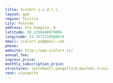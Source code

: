 ```yaml
---
title: ScalArt s.s.d.r.l.
layout: gym
region: Sicilia
city: Palermo
address: Via Sampolo, 8
latitude: 38.1350440979004
longitude: 13.3571319580078
email: scalart.pa@gmail.com
phone: 
website: http://www.scalart.it/
annual_fee: 
ingress_price: 
monthly_subscription_price: 
structures: systemwall,pangullich,boulder,travi
rent: scarpette
---
```


